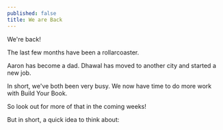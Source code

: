 ```yaml
---
published: false
title: We are Back
---
```

We're back!

The last few months have been a rollarcoaster.

Aaron has become a dad. Dhawal has moved to another city and started a new job.

In short, we've both been very busy. We now have time to do more work with Build Your Book.

So look out for more of that in the coming weeks!

But in short, a quick idea to think about:

